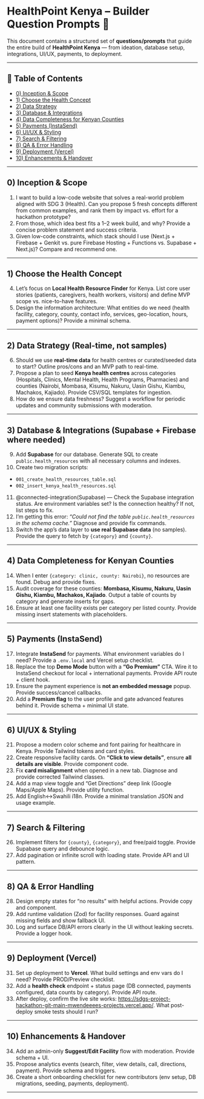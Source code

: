 # HealthPoint Kenya – Builder Question Prompts 🏥

This document contains a structured set of **questions/prompts** that guide the entire build of **HealthPoint Kenya** — from ideation, database setup, integrations, UI/UX, payments, to deployment.  


---

## 📑 Table of Contents
- [0) Inception & Scope](#0-inception--scope)
- [1) Choose the Health Concept](#1-choose-the-health-concept)
- [2) Data Strategy](#2-data-strategy-real-time-not-samples)
- [3) Database & Integrations](#3-database--integrations-supabase--firebase-where-needed)
- [4) Data Completeness for Kenyan Counties](#4-data-completeness-for-kenyan-counties)
- [5) Payments (InstaSend)](#5-payments-instasend)
- [6) UI/UX & Styling](#6-uiux--styling)
- [7) Search & Filtering](#7-search--filtering)
- [8) QA & Error Handling](#8-qa--error-handling)
- [9) Deployment (Vercel)](#9-deployment-vercel)
- [10) Enhancements & Handover](#10-enhancements--handover)

---

## 0) Inception & Scope
1. I want to build a low-code website that solves a real-world problem aligned with SDG 3 (Health). Can you propose 5 fresh concepts different from common examples, and rank them by impact vs. effort for a hackathon prototype?  
2. From those, which idea best fits a 1–2 week build, and why? Provide a concise problem statement and success criteria.  
3. Given low-code constraints, which stack should I use (Next.js + Firebase + Genkit vs. pure Firebase Hosting + Functions vs. Supabase + Next.js)? Compare and recommend one.  

---

## 1) Choose the Health Concept
4. Let’s focus on **Local Health Resource Finder** for Kenya. List core user stories (patients, caregivers, health workers, visitors) and define MVP scope vs. nice-to-have features.  
5. Design the information architecture: What entities do we need (health facility, category, county, contact info, services, geo-location, hours, payment options)? Provide a minimal schema.  

---

## 2) Data Strategy (Real-time, not samples)
6. Should we use **real-time data** for health centres or curated/seeded data to start? Outline pros/cons and an MVP path to real-time.  
7. Propose a plan to seed **Kenya health centres** across categories (Hospitals, Clinics, Mental Health, Health Programs, Pharmacies) and counties (Nairobi, Mombasa, Kisumu, Nakuru, Uasin Gishu, Kiambu, Machakos, Kajiado). Provide CSV/SQL templates for ingestion.  
8. How do we ensure data freshness? Suggest a workflow for periodic updates and community submissions with moderation.  

---

## 3) Database & Integrations (Supabase + Firebase where needed)
9. Add **Supabase** for our database. Generate SQL to create `public.health_resources` with all necessary columns and indexes.  
10. Create two migration scripts:  
   - `001_create_health_resources_table.sql`  
   - `002_insert_kenya_health_resources.sql`  
11. @connected-integration(Supabase) — Check the Supabase integration status. Are environment variables set? Is the connection healthy? If not, list steps to fix.  
12. I’m getting this error: *“Could not find the table `public.health_resources` in the schema cache.”* Diagnose and provide fix commands.  
13. Switch the app’s data layer to **use real Supabase data** (no samples). Provide the query to fetch by `{category}` and `{county}`.  

---

## 4) Data Completeness for Kenyan Counties
14. When I enter `{category: clinic, county: Nairobi}`, no resources are found. Debug and provide fixes.  
15. Audit coverage for these counties: **Mombasa, Kisumu, Nakuru, Uasin Gishu, Kiambu, Machakos, Kajiado**. Output a table of counts by category and generate inserts for gaps.  
16. Ensure at least one facility exists per category per listed county. Provide missing insert statements with placeholders.  

---

## 5) Payments (InstaSend)
17. Integrate **InstaSend** for payments. What environment variables do I need? Provide a `.env.local` and Vercel setup checklist.  
18. Replace the top **Demo Mode** button with a **“Go Premium”** CTA. Wire it to InstaSend checkout for local + international payments. Provide API route + client hook.  
19. Ensure the payment experience is **not an embedded message** popup. Provide success/cancel callbacks.  
20. Add a **Premium flag** to the user profile and gate advanced features behind it. Provide schema + minimal UI state.  

---

## 6) UI/UX & Styling
21. Propose a modern color scheme and font pairing for healthcare in Kenya. Provide Tailwind tokens and card styles.  
22. Create responsive facility cards. On **“Click to view details”**, ensure **all details are visible**. Provide component code.  
23. Fix **card misalignment** when opened in a new tab. Diagnose and provide corrected Tailwind classes.  
24. Add a map view toggle and “Get Directions” deep link (Google Maps/Apple Maps). Provide utility function.  
25. Add English↔Swahili i18n. Provide a minimal translation JSON and usage example.  

---

## 7) Search & Filtering
26. Implement filters for `{county}`, `{category}`, and free/paid toggle. Provide Supabase query and debounce logic.  
27. Add pagination or infinite scroll with loading state. Provide API and UI pattern.  

---

## 8) QA & Error Handling
28. Design empty states for “no results” with helpful actions. Provide copy and component.  
29. Add runtime validation (Zod) for facility responses. Guard against missing fields and show fallback UI.  
30. Log and surface DB/API errors clearly in the UI without leaking secrets. Provide a logger hook.  

---

## 9) Deployment (Vercel)
31. Set up deployment to **Vercel**. What build settings and env vars do I need? Provide PROD/Preview checklist.  
32. Add a **health check** endpoint + status page (DB connected, payments configured, data counts by category). Provide API route.  
33. After deploy, confirm the live site works: <https://sdgs-project-hackathon-git-main-mwendeeees-projects.vercel.app/>. What post-deploy smoke tests should I run?  

---

## 10) Enhancements & Handover
34. Add an admin-only **Suggest/Edit Facility** flow with moderation. Provide schema + UI.  
35. Propose analytics events (search, filter, view details, call, directions, payment). Provide schema and triggers.  
36. Create a short onboarding checklist for new contributors (env setup, DB migrations, seeding, payments, deployment).  

---

